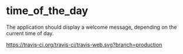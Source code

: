 # time_of_the_day
The application should display a welcome message, depending on the current time of day.

https://travis-ci.org/travis-ci/travis-web.svg?branch=production

